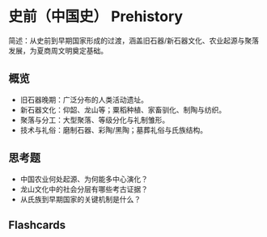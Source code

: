 # 史前（中国史） Prehistory

简述：从史前到早期国家形成的过渡，涵盖旧石器/新石器文化、农业起源与聚落发展，为夏商周文明奠定基础。

## 概览
- 旧石器晚期：广泛分布的人类活动遗址。
- 新石器文化：仰韶、龙山等；粟稻种植、家畜驯化、制陶与纺织。
- 聚落与分工：大型聚落、等级分化与礼制雏形。
- 技术与礼俗：磨制石器、彩陶/黑陶；墓葬礼俗与氏族结构。

## 思考题
- 中国农业何处起源、为何能多中心演化？
- 龙山文化中的社会分层有哪些考古证据？
- 从氏族到早期国家的关键机制是什么？

## Flashcards
<Flashcard question="仰韶文化与龙山文化的主要差异？" answer="仰韶彩陶与相对早期农业；龙山黑陶、社会分层与城址更发达。" />
<Flashcard question="史前农业的两大作物带？" answer="黄河流域以粟为主；长江流域以稻为主。" />
<Flashcard question="史前聚落分层的证据？" answer="城墙/壕沟、墓葬等级、手工业专业化与居址规模差异。" />
